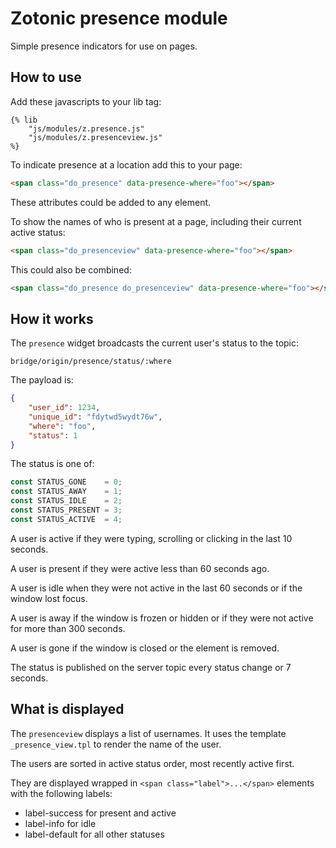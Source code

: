 # Zotonic presence module

Simple presence indicators for use on pages.

## How to use

Add these javascripts to your lib tag:

```django
{% lib
    "js/modules/z.presence.js"
    "js/modules/z.presenceview.js"
%}
```

To indicate presence at a location add this to your page:

```html
<span class="do_presence" data-presence-where="foo"></span>
```

These attributes could be added to any element.

To show the names of who is present at a page, including their current
active status:

```html
<span class="do_presenceview" data-presence-where="foo"></span>
```

This could also be combined:

```html
<span class="do_presence do_presenceview" data-presence-where="foo"></span>
```

## How it works

The `presence` widget broadcasts the current user's status to the topic:

```
bridge/origin/presence/status/:where
```

The payload is:

```json
{
    "user_id": 1234,
    "unique_id": "fdytwd5wydt76w",
    "where": "foo",
    "status": 1
}
```

The status is one of:

```javascript
const STATUS_GONE    = 0;
const STATUS_AWAY    = 1;
const STATUS_IDLE    = 2;
const STATUS_PRESENT = 3;
const STATUS_ACTIVE  = 4;
```

A user is active if they were typing, scrolling or clicking in the last 10 seconds.

A user is present if they were active less than 60 seconds ago.

A user is idle when they were not active in the last 60 seconds or if the window lost focus.

A user is away if the window is frozen or hidden or if they were not active for more than 300 seconds.

A user is gone if the window is closed or the element is removed.

The status is published on the server topic every status change or 7 seconds.

## What is displayed

The `presenceview` displays a list of usernames.  It uses the template `_presence_view.tpl` to render the
name of the user.

The users are sorted in active status order, most recently active first.

They are displayed wrapped in `<span class="label">...</span>` elements with the following labels:

  * label-success for present and active
  * label-info for idle
  * label-default for all other statuses

